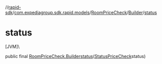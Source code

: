 //[rapid-sdk](../../../../index.md)/[com.expediagroup.sdk.rapid.models](../../index.md)/[RoomPriceCheck](../index.md)/[Builder](index.md)/[status](status.md)

# status

[JVM]\

public final [RoomPriceCheck.Builder](index.md)[status](status.md)([StatusPriceCheck](../../-status-price-check/index.md)status)
